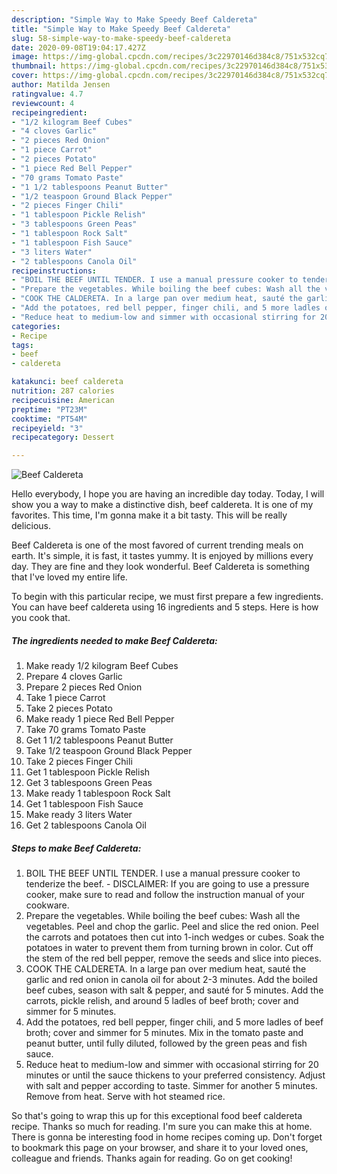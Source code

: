 ```yaml
---
description: "Simple Way to Make Speedy Beef Caldereta"
title: "Simple Way to Make Speedy Beef Caldereta"
slug: 58-simple-way-to-make-speedy-beef-caldereta
date: 2020-09-08T19:04:17.427Z
image: https://img-global.cpcdn.com/recipes/3c22970146d384c8/751x532cq70/beef-caldereta-recipe-main-photo.jpg
thumbnail: https://img-global.cpcdn.com/recipes/3c22970146d384c8/751x532cq70/beef-caldereta-recipe-main-photo.jpg
cover: https://img-global.cpcdn.com/recipes/3c22970146d384c8/751x532cq70/beef-caldereta-recipe-main-photo.jpg
author: Matilda Jensen
ratingvalue: 4.7
reviewcount: 4
recipeingredient:
- "1/2 kilogram Beef Cubes"
- "4 cloves Garlic"
- "2 pieces Red Onion"
- "1 piece Carrot"
- "2 pieces Potato"
- "1 piece Red Bell Pepper"
- "70 grams Tomato Paste"
- "1 1/2 tablespoons Peanut Butter"
- "1/2 teaspoon Ground Black Pepper"
- "2 pieces Finger Chili"
- "1 tablespoon Pickle Relish"
- "3 tablespoons Green Peas"
- "1 tablespoon Rock Salt"
- "1 tablespoon Fish Sauce"
- "3 liters Water"
- "2 tablespoons Canola Oil"
recipeinstructions:
- "BOIL THE BEEF UNTIL TENDER. I use a manual pressure cooker to tenderize the beef. DISCLAIMER: If you are going to use a pressure cooker, make sure to read and follow the instruction manual of your cookware."
- "Prepare the vegetables. While boiling the beef cubes: Wash all the vegetables. Peel and chop the garlic. Peel and slice the red onion. Peel the carrots and potatoes then cut into 1-inch wedges or cubes. Soak the potatoes in water to prevent them from turning brown in color. Cut off the stem of the red bell pepper, remove the seeds and slice into pieces."
- "COOK THE CALDERETA. In a large pan over medium heat, sauté the garlic and red onion in canola oil for about 2-3 minutes. Add the boiled beef cubes, season with salt &amp; pepper, and sauté for 5 minutes. Add the carrots, pickle relish, and around 5 ladles of beef broth; cover and simmer for 5 minutes."
- "Add the potatoes, red bell pepper, finger chili, and 5 more ladles of beef broth; cover and simmer for 5 minutes. Mix in the tomato paste and peanut butter, until fully diluted, followed by the green peas and fish sauce."
- "Reduce heat to medium-low and simmer with occasional stirring for 20 minutes or until the sauce thickens to your preferred consistency. Adjust with salt and pepper according to taste. Simmer for another 5 minutes. Remove from heat. Serve with hot steamed rice."
categories:
- Recipe
tags:
- beef
- caldereta

katakunci: beef caldereta 
nutrition: 287 calories
recipecuisine: American
preptime: "PT23M"
cooktime: "PT54M"
recipeyield: "3"
recipecategory: Dessert

---
```



![Beef Caldereta](https://img-global.cpcdn.com/recipes/3c22970146d384c8/751x532cq70/beef-caldereta-recipe-main-photo.jpg)

Hello everybody, I hope you are having an incredible day today. Today, I will show you a way to make a distinctive dish, beef caldereta. It is one of my favorites. This time, I'm gonna make it a bit tasty. This will be really delicious.

Beef Caldereta is one of the most favored of current trending meals on earth. It's simple, it is fast, it tastes yummy. It is enjoyed by millions every day. They are fine and they look wonderful. Beef Caldereta is something that I've loved my entire life.




To begin with this particular recipe, we must first prepare a few ingredients. You can have beef caldereta using 16 ingredients and 5 steps. Here is how you cook that.

<!--inarticleads1-->

##### The ingredients needed to make Beef Caldereta:

1. Make ready 1/2 kilogram Beef Cubes
1. Prepare 4 cloves Garlic
1. Prepare 2 pieces Red Onion
1. Take 1 piece Carrot
1. Take 2 pieces Potato
1. Make ready 1 piece Red Bell Pepper
1. Take 70 grams Tomato Paste
1. Get 1 1/2 tablespoons Peanut Butter
1. Take 1/2 teaspoon Ground Black Pepper
1. Take 2 pieces Finger Chili
1. Get 1 tablespoon Pickle Relish
1. Get 3 tablespoons Green Peas
1. Make ready 1 tablespoon Rock Salt
1. Get 1 tablespoon Fish Sauce
1. Make ready 3 liters Water
1. Get 2 tablespoons Canola Oil




<!--inarticleads2-->

##### Steps to make Beef Caldereta:

1. BOIL THE BEEF UNTIL TENDER. I use a manual pressure cooker to tenderize the beef. - DISCLAIMER: If you are going to use a pressure cooker, make sure to read and follow the instruction manual of your cookware.
1. Prepare the vegetables. While boiling the beef cubes: Wash all the vegetables. Peel and chop the garlic. Peel and slice the red onion. Peel the carrots and potatoes then cut into 1-inch wedges or cubes. Soak the potatoes in water to prevent them from turning brown in color. Cut off the stem of the red bell pepper, remove the seeds and slice into pieces.
1. COOK THE CALDERETA. In a large pan over medium heat, sauté the garlic and red onion in canola oil for about 2-3 minutes. Add the boiled beef cubes, season with salt &amp; pepper, and sauté for 5 minutes. Add the carrots, pickle relish, and around 5 ladles of beef broth; cover and simmer for 5 minutes.
1. Add the potatoes, red bell pepper, finger chili, and 5 more ladles of beef broth; cover and simmer for 5 minutes. Mix in the tomato paste and peanut butter, until fully diluted, followed by the green peas and fish sauce.
1. Reduce heat to medium-low and simmer with occasional stirring for 20 minutes or until the sauce thickens to your preferred consistency. Adjust with salt and pepper according to taste. Simmer for another 5 minutes. Remove from heat. Serve with hot steamed rice.




So that's going to wrap this up for this exceptional food beef caldereta recipe. Thanks so much for reading. I'm sure you can make this at home. There is gonna be interesting food in home recipes coming up. Don't forget to bookmark this page on your browser, and share it to your loved ones, colleague and friends. Thanks again for reading. Go on get cooking!
